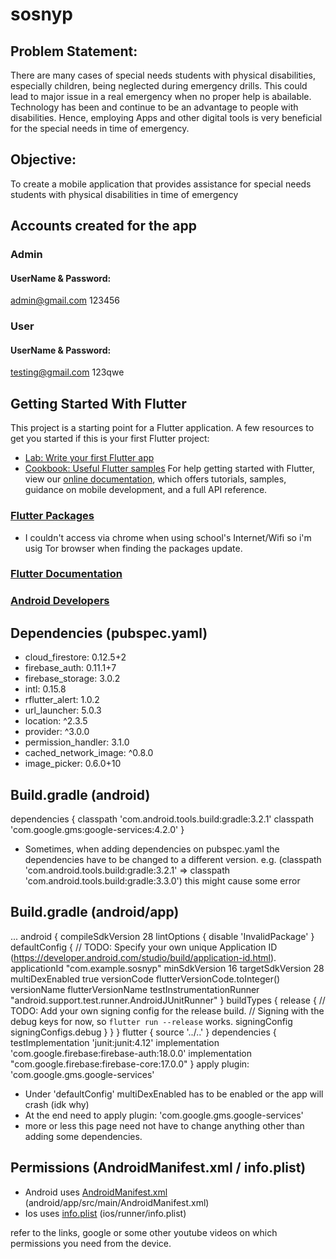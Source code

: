# sosnyp

## Problem Statement:

There are many cases of special needs students with physical disabilities, especially children, being neglected during emergency drills. This could lead to major issue in a real emergency when no proper help is abailable. Technology has been and continue to be an advantage to people with disabilities. Hence, employing Apps and other digital tools is very beneficial for the special needs in time of emergency.

## Objective:

To create a mobile application that provides assistance for special needs students with physical disabilities in time of emergency

## Accounts created for the app

### Admin

#### UserName & Password:

admin@gmail.com 123456

### User

#### UserName & Password:

testing@gmail.com 123qwe

## Getting Started With Flutter

This project is a starting point for a Flutter application.
A few resources to get you started if this is your first Flutter project:

- [Lab: Write your first Flutter app](https://flutter.dev/docs/get-started/codelab)
- [Cookbook: Useful Flutter samples](https://flutter.dev/docs/cookbook)
  For help getting started with Flutter, view our
  [online documentation](https://flutter.dev/docs), which offers tutorials,
  samples, guidance on mobile development, and a full API reference.

### [Flutter Packages](https://pub.dev/flutter)

- I couldn't access via chrome when using school's Internet/Wifi so i'm usig Tor browser when finding the packages update.

### [Flutter Documentation](https://flutter.dev/docs)

### [Android Developers](https://developer.android.com/)

## Dependencies (pubspec.yaml)

- cloud_firestore: 0.12.5+2
- firebase_auth: 0.11.1+7
- firebase_storage: 3.0.2
- intl: 0.15.8
- rflutter_alert: 1.0.2
- url_launcher: 5.0.3
- location: ^2.3.5
- provider: ^3.0.0
- permission_handler: 3.1.0
- cached_network_image: ^0.8.0
- image_picker: 0.6.0+10

## Build.gradle (android)

dependencies {
classpath 'com.android.tools.build:gradle:3.2.1'
classpath 'com.google.gms:google-services:4.2.0'
}

- Sometimes, when adding dependencies on pubspec.yaml the dependencies have to be changed to a different version. e.g. (classpath 'com.android.tools.build:gradle:3.2.1' => classpath 'com.android.tools.build:gradle:3.3.0') this might cause some error

## Build.gradle (android/app)

...
android {
compileSdkVersion 28
lintOptions {
disable 'InvalidPackage'
}
defaultConfig {
// TODO: Specify your own unique Application ID (https://developer.android.com/studio/build/application-id.html).
applicationId "com.example.sosnyp"
minSdkVersion 16
targetSdkVersion 28
multiDexEnabled true
versionCode flutterVersionCode.toInteger()
versionName flutterVersionName
testInstrumentationRunner "android.support.test.runner.AndroidJUnitRunner"
}
buildTypes {
release {
// TODO: Add your own signing config for the release build.
// Signing with the debug keys for now, so `flutter run --release` works.
signingConfig signingConfigs.debug
}
}
}
flutter {
source '../..'
}
dependencies {
testImplementation 'junit:junit:4.12'
implementation 'com.google.firebase:firebase-auth:18.0.0'
implementation "com.google.firebase:firebase-core:17.0.0"
}
apply plugin: 'com.google.gms.google-services'

- Under 'defaultConfig' multiDexEnabled has to be enabled or the app will crash (idk why)
- At the end need to apply plugin: 'com.google.gms.google-services'
- more or less this page need not have to change anything other than adding some dependencies.

## Permissions (AndroidManifest.xml / info.plist)

- Android uses [AndroidManifest.xml](https://developer.android.com/guide/topics/manifest/manifest-intro) (android/app/src/main/AndroidManifest.xml)
- Ios uses [info.plist](https://developer.apple.com/library/archive/documentation/General/Reference/InfoPlistKeyReference/Articles/AboutInformationPropertyListFiles.html) (ios/runner/info.plist)

refer to the links, google or some other youtube videos on which permissions you need from the device.
